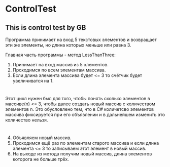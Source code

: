 # ControlTest
## This is control test by GB

Программа принимает на вход 5 текстовых элементов и возвращает эти же элементы, но длина которых меньше или равна 3.

Главная часть программы - метод LessThanThree:

1. Принимает на вход массив из 5 элементов.
2. Проходимся по всем элементам массива.
3. Если длина элемента массива будет <= 3 то счётчик будет увеличиватся на 1.
#
Этот цикл нужен был для того, чтобы понять сколько элементов в массиве(n) <= 3,  чтобы далее создать новый массив с количеством элементов n. Это обусловлено тем, что в C# количетсво элементов массива фиксируется при его объявлении и в дальнейшем изменить это количество нельзя.
#
4. Объявляем новый массив.
5. Проходимся ещё раз по элементам старого массива и если длина элемента <= 3 то записываем этот элемент в новый массив.
6. На выходе из метода получим новый массив, длина элементов которога не больше трёх.

